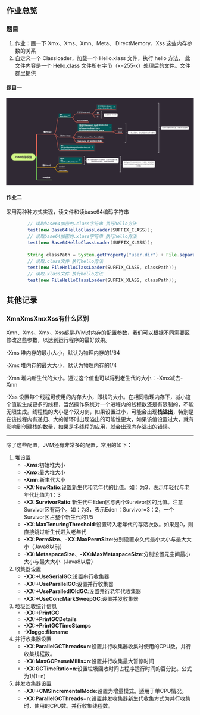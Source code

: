## 作业总览



### 题目

1. 作业：画一下 Xmx、Xms、Xmn、Meta、 DirectMemory、Xss 这些内存参数的关系
2. 自定义一个 Classloader，加载一个 Hello.xlass 文件，执行 hello 方法， 此文件内容是一个 Hello.class 文件所有字节（x=255-x）处理后的文件。文件群里提供



#### 题目一

![avatar](https://raw.githubusercontent.com/li-keguo/JAVA-01/main/Week_01/JVM%E5%86%85%E5%AD%98%E5%8F%82%E6%95%B0%E6%80%9D%E7%BB%B4%E5%AF%BC%E5%9B%BE/JVM%E5%86%85%E5%AD%98%E6%A8%A1%E5%9E%8B.png)



#### 作业二

采用两种种方式实现，读文件和读base64编码字符串

```java
        // 读取base64加密的.class字符串 执行hello方法
        test(new Base64HelloClassLoader(SUFFIX_CLASS));
        // 读取base64加密的.xlass字符串 执行hello方法
        test(new Base64HelloClassLoader(SUFFIX_XLASS));

        String classPath = System.getProperty("user.dir") + File.separator + "Hello";
        // 读取.class文件 执行hello方法
        test(new FileHelloClassLoader(SUFFIX_CLASS, classPath));
        // 读取.xlass文件 执行hello方法
        test(new FileHelloClassLoader(SUFFIX_XLASS, classPath));
```



## 其他记录

### XmnXmsXmxXss有什么区别

Xmn、Xms、Xmx、Xss都是JVM对内存的配置参数，我们可以根据不同需要区修改这些参数，以达到运行程序的最好效果。

-Xms 堆内存的最小大小，默认为物理内存的1/64

-Xmx 堆内存的最大大小，默认为物理内存的1/4

-Xmn 堆内新生代的大小。通过这个值也可以得到老生代的大小：-Xmx减去-Xmn

-Xss 设置每个线程可使用的内存大小，即栈的大小。在相同物理内存下，减小这个值能生成更多的线程，当然操作系统对一个进程内的线程数还是有限制的，不能无限生成。线程栈的大小是个双刃剑，如果设置过小，可能会出现**栈溢出**，特别是在该线程内有递归、大的循环时出现溢出的可能性更大，如果该值设置过大，就有影响到创建栈的数量，如果是多线程的应用，就会出现内存溢出的错误。

------

除了这些配置，JVM还有非常多的配置，常用的如下：

1. 堆设置
   - **-Xms**:初始堆大小
   - **-Xmx**:最大堆大小
   - **-Xmn**:新生代大小
   - **-XX:NewRatio**:设置新生代和老年代的比值。如：为3，表示年轻代与老年代比值为1：3
   - **-XX:SurvivorRatio**:新生代中Eden区与两个Survivor区的比值。注意Survivor区有两个。如：为3，表示Eden：Survivor=3：2，一个Survivor区占整个新生代的1/5 
   - **-XX:MaxTenuringThreshold**:设置转入老年代的存活次数。如果是0，则直接跳过新生代进入老年代
   - **-XX:PermSize**、**-XX:MaxPermSize**:分别设置永久代最小大小与最大大小（Java8以前）
   - **-XX:MetaspaceSize**、**-XX:MaxMetaspaceSize**:分别设置元空间最小大小与最大大小（Java8以后）
2. 收集器设置
   - **-XX:+UseSerialGC**:设置串行收集器
   - **-XX:+UseParallelGC**:设置并行收集器
   - **-XX:+UseParalledlOldGC**:设置并行老年代收集器
   - **-XX:+UseConcMarkSweepGC**:设置并发收集器
3. 垃圾回收统计信息
   - **-XX:+PrintGC**
   - **-XX:+PrintGCDetails**
   - **-XX:+PrintGCTimeStamps**
   - **-Xloggc:filename**
4. 并行收集器设置
   - **-XX:ParallelGCThreads=n**:设置并行收集器收集时使用的CPU数。并行收集线程数。
   - **-XX:MaxGCPauseMillis=n**:设置并行收集最大暂停时间
   - **-XX:GCTimeRatio=n**:设置垃圾回收时间占程序运行时间的百分比。公式为1/(1+n)
5. 并发收集器设置
   - **-XX:+CMSIncrementalMode**:设置为增量模式。适用于单CPU情况。
   - **-XX:ParallelGCThreads=n**:设置并发收集器新生代收集方式为并行收集时，使用的CPU数。并行收集线程数。